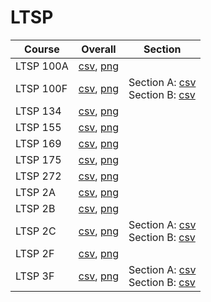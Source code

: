 # LTSP

| Course | Overall | Section |
| ------ | ------- | ------- |
| LTSP 100A | [csv](https://github.com/UCSD-Historical-Enrollment-Data/2025Spring/blob/main/overall/LTSP%20100A.csv), [png](https://raw.githubusercontent.com/UCSD-Historical-Enrollment-Data/2025Spring/main/plot_overall/LTSP%20100A.png) |  |
| LTSP 100F | [csv](https://github.com/UCSD-Historical-Enrollment-Data/2025Spring/blob/main/overall/LTSP%20100F.csv), [png](https://raw.githubusercontent.com/UCSD-Historical-Enrollment-Data/2025Spring/main/plot_overall/LTSP%20100F.png) | Section A: [csv](https://github.com/UCSD-Historical-Enrollment-Data/2025Spring/blob/main/section/LTSP%20100F_A.csv)<br>Section B: [csv](https://github.com/UCSD-Historical-Enrollment-Data/2025Spring/blob/main/section/LTSP%20100F_B.csv) |
| LTSP 134 | [csv](https://github.com/UCSD-Historical-Enrollment-Data/2025Spring/blob/main/overall/LTSP%20134.csv), [png](https://raw.githubusercontent.com/UCSD-Historical-Enrollment-Data/2025Spring/main/plot_overall/LTSP%20134.png) |  |
| LTSP 155 | [csv](https://github.com/UCSD-Historical-Enrollment-Data/2025Spring/blob/main/overall/LTSP%20155.csv), [png](https://raw.githubusercontent.com/UCSD-Historical-Enrollment-Data/2025Spring/main/plot_overall/LTSP%20155.png) |  |
| LTSP 169 | [csv](https://github.com/UCSD-Historical-Enrollment-Data/2025Spring/blob/main/overall/LTSP%20169.csv), [png](https://raw.githubusercontent.com/UCSD-Historical-Enrollment-Data/2025Spring/main/plot_overall/LTSP%20169.png) |  |
| LTSP 175 | [csv](https://github.com/UCSD-Historical-Enrollment-Data/2025Spring/blob/main/overall/LTSP%20175.csv), [png](https://raw.githubusercontent.com/UCSD-Historical-Enrollment-Data/2025Spring/main/plot_overall/LTSP%20175.png) |  |
| LTSP 272 | [csv](https://github.com/UCSD-Historical-Enrollment-Data/2025Spring/blob/main/overall/LTSP%20272.csv), [png](https://raw.githubusercontent.com/UCSD-Historical-Enrollment-Data/2025Spring/main/plot_overall/LTSP%20272.png) |  |
| LTSP 2A | [csv](https://github.com/UCSD-Historical-Enrollment-Data/2025Spring/blob/main/overall/LTSP%202A.csv), [png](https://raw.githubusercontent.com/UCSD-Historical-Enrollment-Data/2025Spring/main/plot_overall/LTSP%202A.png) |  |
| LTSP 2B | [csv](https://github.com/UCSD-Historical-Enrollment-Data/2025Spring/blob/main/overall/LTSP%202B.csv), [png](https://raw.githubusercontent.com/UCSD-Historical-Enrollment-Data/2025Spring/main/plot_overall/LTSP%202B.png) |  |
| LTSP 2C | [csv](https://github.com/UCSD-Historical-Enrollment-Data/2025Spring/blob/main/overall/LTSP%202C.csv), [png](https://raw.githubusercontent.com/UCSD-Historical-Enrollment-Data/2025Spring/main/plot_overall/LTSP%202C.png) | Section A: [csv](https://github.com/UCSD-Historical-Enrollment-Data/2025Spring/blob/main/section/LTSP%202C_A.csv)<br>Section B: [csv](https://github.com/UCSD-Historical-Enrollment-Data/2025Spring/blob/main/section/LTSP%202C_B.csv) |
| LTSP 2F | [csv](https://github.com/UCSD-Historical-Enrollment-Data/2025Spring/blob/main/overall/LTSP%202F.csv), [png](https://raw.githubusercontent.com/UCSD-Historical-Enrollment-Data/2025Spring/main/plot_overall/LTSP%202F.png) |  |
| LTSP 3F | [csv](https://github.com/UCSD-Historical-Enrollment-Data/2025Spring/blob/main/overall/LTSP%203F.csv), [png](https://raw.githubusercontent.com/UCSD-Historical-Enrollment-Data/2025Spring/main/plot_overall/LTSP%203F.png) | Section A: [csv](https://github.com/UCSD-Historical-Enrollment-Data/2025Spring/blob/main/section/LTSP%203F_A.csv)<br>Section B: [csv](https://github.com/UCSD-Historical-Enrollment-Data/2025Spring/blob/main/section/LTSP%203F_B.csv) |
